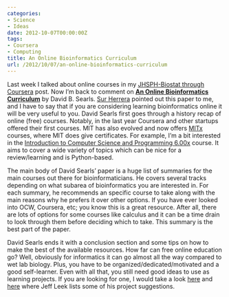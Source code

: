```yaml
---
categories:
- Science
- Ideas
date: 2012-10-07T00:00:00Z
tags:
- Coursera
- Computing
title: An Online Bioinformatics Curriculum
url: /2012/10/07/an-online-bioinformatics-curriculum
---
```


<p>Last week I talked about online courses in my <a href="http://fellgernon.tumblr.com/post/32688589475/jhsph-biostat-through-coursera#.UHH1Q_l26lo">JHSPH-Biostat through Coursera</a> post. Now I&#8217;m back to comment on <strong><a href="http://www.ploscompbiol.org/article/info:doi/10.1371/journal.pcbi.1002632">An Online Bioinformatics Curriculum</a></strong> by David B. Searls. <a href="http://labs.bio.unc.edu/Dangl/people/individuals/Sur.html">Sur Herrera</a> pointed out this paper to me, and I have to say that if you are considering learning bioinformatics online it will be very useful to you. David Searls first goes through a history recap of online (free) courses. Notably, in the last year Coursera and other startups offered their first courses. MIT has also evolved and now offers <a href="http://mitx.mit.edu/">MITx</a> courses, where MIT does give certificates. For example, I&#8217;m a bit interested in the <a href="https://www.edx.org/courses/MITx/6.00x/2012_Fall/about">Introduction to Computer Science and Programming 6.00x</a> course. It aims to cover a wide variety of topics which can be nice for a review/learning and is Python-based. </p>
<p>The main body of David Searls&#8217; paper is a huge list of summaries for the main courses out there for bioinformaticians. He covers several tracks depending on what subarea of bioinformatics you are interested in. For each summary, he recommends an specific course to take along with the main reasons why he prefers it over other options. If you have ever looked into OCW, Coursera, etc; you know this is a great resource. After all, there are lots of options for some courses like calculus and it can be a time drain to look through them before deciding which to take. This summary is the best part of the paper.</p>
<p>David Searls ends it with a conclusion section and some tips on how to make the best of the available resources. How far can free online education go? Well, obviously for informatics it can go almost all the way compared to wet lab biology. Plus, you have to be organized/dedicated/motivated and a good self-learner. Even with all that, you still need good ideas to use as learning projects. If you are looking for one, I would take a look <a href="http://simplystatistics.org/post/18493330661/statistics-project-ideas-for-students">here</a> and <a href="http://simplystatistics.org/post/32881133740/statistics-project-ideas-for-students-part-2">here</a> where Jeff Leek lists some of his project suggestions.</p>
